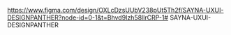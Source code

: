 https://www.figma.com/design/OXLcDzsUUbV238pUt5Th2f/SAYNA-UXUI-DESIGNPANTHER?node-id=0-1&t=Bhvd9Izh58llrCRP-1# SAYNA-UXUI-DESIGNPANTHER
